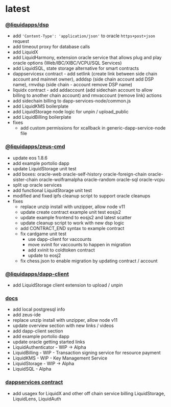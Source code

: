 latest
========

### [@liquidapps/dsp](https://www.npmjs.com/package/@liquidapps/dsp)
- add `'Content-Type': 'application/json'` to oracle `https+post+json` request
- add timeout proxy for database calls
- add LiquidX
- add LiquidHarmony, extension oracle service that allows plug and play oracle options (Web/IBC/XIBC/VCPU/SQL Services)
- add LiquidSQL, state storage alternative for smart contracts
- dappservicesx contract - add setlink (create link between side chain account and mainnet owner), adddsp (side chain account add DSP name), rmvdsp (side chain - account remove DSP name)
- liquidx contract - add addaccount (add sidechain account to allow billing to another chain account) and rmvaccount (remove link) actions
- add sidechain billing to dapp-services-node/common.js
- add LiquidKMS boilerplate
- add LiquidStorage node logic for unpin / upload_public
- add LiquidBilling boilerplate
- fixes
    - add custom permissions for xcallback in generic-dapp-service-node file

### [@liquidapps/zeus-cmd](https://www.npmjs.com/package/@liquidapps/zeus-cmd)
- update eos 1.8.6
- add example portolio dapp
- update LiquidStorage unit test
- add boxes: oracle-web oracle-self-history oracle-foreign-chain oracle-sister-chain oracle-wolframalpha oracle-random oracle-sql oracle-vcpu
- split up oracle services
- add functional LiquidStorage unit test
- modified and fixed ipfs cleanup script to support oracle cleanups
- fixes
    - replace unzip install with unzipper, allow node v11
    - update create contract example unit test eosjs2
    - update example frontend to eosjs2 and latest scatter
    - update cleanup script to work with new dsp logic
    - add CONTRACT_END syntax to example contract
    - fix cardgame unit test
        - use dapp-client for vaccounts
        - move xvinit for vaccounts to happen in migration
        - add xvinit to coldtoken contract
        - update to eosj2
    - fix chess.json to enable migration by updating contract / account

### [@liquidapps/dapp-client](https://www.npmjs.com/package/@liquidapps/dapp-client)
- add LiquidStorage client extension to upload / unpin

### [docs](https://docs.liquidapps.io/en/stable/)
- add local postgresql info
- add zeus-ide
- replace unzip install with unzipper, allow node v11
- update overview section with new links / videos
- add dapp-client section
- add example portolio dapp
- update oracle getting started links
- LiquidAuthenticator - WIP → Alpha
- LiquidBilling - WIP - Transaction signing service for resource payment
- LiquidKMS - WIP - Key Management Service
- LiquidStorage - WIP → Alpha
- LiquidSQL - Alpha

### [dappservices contract](http://bloks.io/account/dappservices)
- add usagex for LiquidX and other off chain service billing LiquidStorage, LiquidLens, LiquidAuth